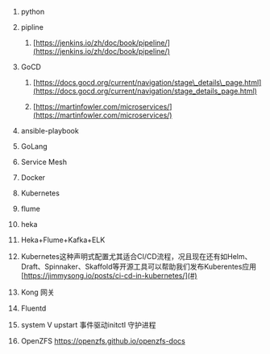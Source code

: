 1. python
2. pipline
   1. [https://jenkins.io/zh/doc/book/pipeline/](https://jenkins.io/zh/doc/book/pipeline/)
3. GoCD

   1. [https://docs.gocd.org/current/navigation/stage\_details\_page.html](https://docs.gocd.org/current/navigation/stage_details_page.html)

   2. [https://martinfowler.com/microservices/](https://martinfowler.com/microservices/)

4. ansible-playbook

5. GoLang
6. Service Mesh
7. Docker
8. Kubernetes
9. flume
10. heka
11. Heka+Flume+Kafka+ELK
12. Kubernetes这种声明式配置尤其适合CI/CD流程，况且现在还有如Helm、Draft、Spinnaker、Skaffold等开源工具可以帮助我们发布Kuberentes应用
    [https://jimmysong.io/posts/ci-cd-in-kubernetes/](#)

13. Kong 网关

14. Fluentd

15. system V upstart 事件驱动initctl  守护进程

16. OpenZFS https://openzfs.github.io/openzfs-docs
